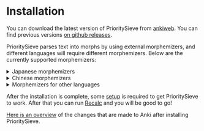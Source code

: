 # Installation

You can download the latest version of PrioritySieve from [ankiweb](https://ankiweb.net/shared/info/472573498). You can
find
previous versions [on github releases](https://github.com/mortii/prioritysieve/releases).

PrioritySieve parses text into morphs by using external morphemizers, and different languages will require different
morphemizers. Below are the currently supported morphemizers:

<details>
  <summary>Japanese morphemizers</summary>

> Japanese has three available morphemizers:
>
>- [SudachiPy](installation/installing-sudachi.md) morphemizer  
  Installable directly from Anki via the `Sudachi Manager`. Works well for modern Japanese and lets you choose different dictionary sizes; each installed dictionary appears as its own entry in the morphemizer dropdown so you can select it per note type.
>
>- [MeCab](https://en.wikipedia.org/wiki/MeCab) morphemizer (recommended)  
   This can be added by installing the [ankimorphs-japanese-mecab](https://ankiweb.net/shared/info/1974309724) companion
   add-on (installation code: `1974309724`). Once this add-on has been installed and Anki has been restarted, the
   morphemizer will show up as the option `PrioritySieve: Japanese`
>
>- [install spaCy](installation/installing-spacy.md) with Japanese models

</details>

<details>
  <summary>Chinese morphemizers</summary>

> Chinese has two available morphemizers:
>
>- [Jieba](https://github.com/fxsjy/jieba?tab=readme-ov-file#jieba-1) morphemizer (recommended)  
   This can be added by installing the [ankimorphs-chinese-jieba](https://ankiweb.net/shared/info/1857311956) companion
   add-on (installation code: `1857311956`). Once this add-on has been installed and Anki has been restarted, the
   morphemizer will show up as the option `PrioritySieve: Chinese`
>
>- [install spaCy](installation/installing-spacy.md) with Chinese models

</details>

<details>
  <summary>Morphemizers for other languages</summary>

> For other languages you can [install spaCy](installation/installing-spacy.md), which currently supports:
>
>Catalan, Chinese, Croatian, Danish, Dutch, English, Finnish, French, German, Greek (Modern), Italian, Japanese, Korean,
> Lithuanian, Macedonian, Norwegian (Bokmål), Polish, Portuguese, Romanian, Russian, Slovenian, Spanish, Swedish,
> Ukrainian.
</details>

After the installation is complete, some [setup](setup.md) is required to get PrioritySieve to work. After that you can
run [Recalc](usage/recalc.md) and you will be good to go!

[Here is an overview](installation/changes-to-anki.md) of the changes that are made to Anki after installing PrioritySieve.
